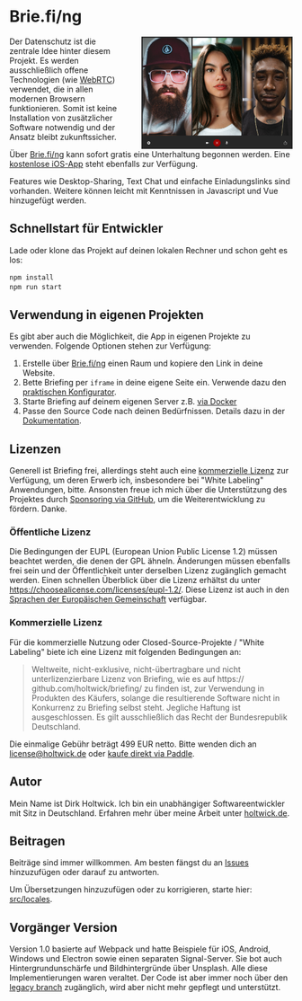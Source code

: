 # Brie.fi/ng

<img src="public/sample.jpg" height="200" align="right" style="padding-left: 2rem;"> Der Datenschutz ist die zentrale Idee hinter diesem Projekt. Es werden ausschließlich offene Technologien (wie [WebRTC](https://webrtc-security.github.io/)) verwendet, die in allen modernen Browsern funktionieren. Somit ist keine Installation von zusätzlicher Software notwendig und der Ansatz bleibt zukunftssicher.

Über [Brie.fi/ng](https://brie.fi/ng) kann sofort gratis eine Unterhaltung begonnen werden. Eine [kostenlose iOS-App](https://apps.apple.com/app/briefing-video-chat/id1510803601) steht ebenfalls zur Verfügung.

Features wie Desktop-Sharing, Text Chat und einfache Einladungslinks sind vorhanden. Weitere können leicht mit Kenntnissen in Javascript und Vue hinzugefügt werden.

## Schnellstart für Entwickler

Lade oder klone das Projekt auf deinen lokalen Rechner und schon geht es los:

```sh
npm install
npm run start
```

## Verwendung in eigenen Projekten

Es gibt aber auch die Möglichkeit, die App in eigenen Projekte zu verwenden. Folgende Optionen stehen zur Verfügung:

1. Erstelle über [Brie.fi/ng](https://brie.fi/ng) einen Raum und kopiere den Link in deine Website.
2. Bette Briefing per `iframe` in deine eigene Seite ein. Verwende dazu den [praktischen Konfigurator](https://brie.fi/ng/embed-demo).
3. Starte Briefing auf deinem eigenen Server z.B. [via Docker](docs/docker.md)
4. Passe den Source Code nach deinen Bedürfnissen. Details dazu in der [Dokumentation](docs/README.md).

## Lizenzen

Generell ist Briefing frei, allerdings steht auch eine [kommerzielle Lizenz](#commercial-license) zur Verfügung, um deren Erwerb ich, insbesondere bei "White Labeling" Anwendungen, bitte. Ansonsten freue ich mich über die Unterstützung des Projektes durch [Sponsoring via GitHub](https://github.com/sponsors/holtwick), um die Weiterentwicklung zu fördern. Danke.

### Öffentliche Lizenz

Die Bedingungen der EUPL (European Union Public License 1.2) müssen beachtet werden, die denen der GPL ähneln. Änderungen müssen ebenfalls frei sein und der Öffentlichkeit unter derselben Lizenz zugänglich gemacht werden. Einen schnellen Überblick über die Lizenz erhältst du unter <https://choosealicense.com/licenses/eupl-1.2/>. Diese Lizenz ist auch in den [Sprachen der Europäischen Gemeinschaft](https://eupl.eu/) verfügbar.

### Kommerzielle Lizenz

Für die kommerzielle Nutzung oder Closed-Source-Projekte / "White Labeling" biete ich eine Lizenz mit folgenden Bedingungen an:

> Weltweite, nicht-exklusive, nicht-übertragbare und nicht unterlizenzierbare Lizenz von Briefing, wie es auf https:// github.com/holtwick/briefing/ zu finden ist, zur Verwendung in Produkten des Käufers, solange die resultierende Software nicht in Konkurrenz zu Briefing selbst steht. Jegliche Haftung ist ausgeschlossen. Es gilt ausschließlich das Recht der Bundesrepublik Deutschland.

Die einmalige Gebühr beträgt 499 EUR netto. Bitte wenden dich an [license@holtwick.de](mailto:license@holtwick.de) oder [kaufe direkt via Paddle](https://buy.paddle.com/product/650756).

## Autor

Mein Name ist Dirk Holtwick. Ich bin ein unabhängiger Softwareentwickler mit Sitz in Deutschland. Erfahren mehr über meine Arbeit unter [holtwick.de](https://holtwick.de/about).

## Beitragen

Beiträge sind immer willkommen. Am besten fängst du an [Issues](https://github.com/holtwick/briefing/issues) hinzuzufügen oder darauf zu antworten.

Um Übersetzungen hinzuzufügen oder zu korrigieren, starte hier: [src/locales](src/locales/).

## Vorgänger Version

Version 1.0 basierte auf Webpack und hatte Beispiele für iOS, Android, Windows und Electron sowie einen separaten Signal-Server. Sie bot auch Hintergrundunschärfe und Bildhintergründe über Unsplash. Alle diese Implementierungen waren veraltet. Der Code ist aber immer noch über den [legacy branch](https://github.com/holtwick/briefing/tree/legacy) zugänglich, wird aber nicht mehr gepflegt und unterstützt.
